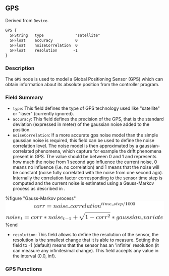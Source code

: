 ## GPS

Derived from `Device`.


```
GPS {
  SFString   type              "satellite"
  SFFloat    accuracy          0
  SFFloat    noiseCorrelation  0
  SFFloat    resolution       -1
}
```

### Description

The `GPS` node is used to model a Global Positioning Sensor (GPS) which can
obtain information about its absolute position from the controller program.

### Field Summary

- `type`: This field defines the type of GPS technology used like "satellite" or "laser" (currently ignored).
- `accuracy`: This field defines the precision of the GPS, that is the standard deviation (expressed in meter) of the gaussian noise added to the position.
- `noiseCorrelation`: If a more accurate gps noise model than the simple gaussian noise is required, this field can be used to define the noise correlation level. The noise model is then approximated by a gaussian-correlated phenomena, which capture for example the drift phenomena present in GPS. The value should be between 0 and 1 and represents how much the noise from 1 second ago influence the current noise, 0 means no influence (i.e. no correlation) and 1 means that the noise will be constant (noise fully correlated with the noise from one second ago). Internally the correlation factor corresponding to the sensor time step is computed and the current noise is estimated using a Gauss-Markov process as described in .


%figure "Gauss-Markov process"
![Gauss-Markov process](pdf/gauss_markov.pdf.png)
%end


- `resolution`: This field allows to define the resolution of the sensor, the resolution is the smallest change that it is able to measure. Setting this field to -1 (default) means that the sensor has an 'infinite' resolution (it can measure any infinitesimal change). This field accepts any value in the interval (0.0, inf).

### GPS Functions

